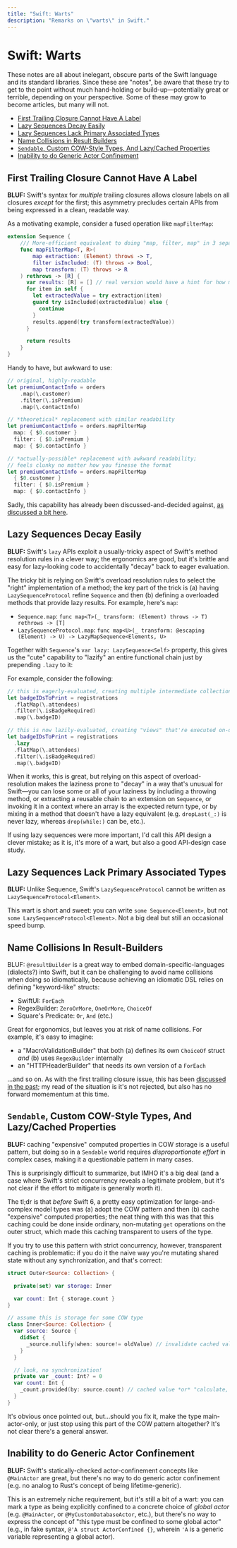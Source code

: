 ```yaml
---
title: "Swift: Warts"
description: "Remarks on \"warts\" in Swift."
---
```


# Swift: Warts

These notes are all about inelegant, obscure parts of the Swift language and its standard libraries.
Since these are "notes", be aware that these try to get to the point without much hand-holding or build-up—potentially great or terrible, depending on your perspective.
Some of these may grow to become articles, but many will not.

- [First Trailing Closure Cannot Have A Label](#first-trailing-closure-cannot-have-a-label)
- [Lazy Sequences Decay Easily](#lazy-sequences-decay-easily)
- [Lazy Sequences Lack Primary Associated Types](#lazy-sequences-lack-primary-associated-types)
- [Name Collisions in Result Builders](#name-collisions-in-result-builders)
- [`Sendable`, Custom COW-Style Types, And Lazy/Cached Properties](#sendable-custom-cow-style-types-and-lazy-cached-properties)
- [Inability to do Generic Actor Confinement](#inability-to-do-generic-actor-confinement)

## First Trailing Closure Cannot Have A Label

**BLUF:** Swift's syntax for *multiple* trailing closures allows closure labels on all closures *except* for the first; this asymmetry precludes certain APIs from being expressed in a clean, readable way.

As a motivating example, consider a fused operation like `mapFilterMap`:

```swift
extension Sequence {
    /// More-efficient equivalent to doing "map, filter, map" in 3 separate eager steps.
    func mapFilterMap<T, R>(
        map extraction: (Element) throws -> T,
        filter isIncluded: (T) throws -> Bool,
        map transform: (T) throws -> R
    ) rethrows -> [R] { 
      var results: [R] = [] // real version would have a hint for how much to reserve
      for item in self {
        let extractedValue = try extraction(item)
        guard try isIncluded(extractedValue) else {
          continue
        }
        results.append(try transform(extractedValue))
      }

      return results
    }
}
```

Handy to have, but awkward to use:

```swift
// original, highly-readable 
let premiumContactInfo = orders
    .map(\.customer)
    .filter(\.isPremium)
    .map(\.contactInfo)    

// *theoretical* replacement with similar readability
let premiumContactInfo = orders.mapFilterMap
  map: { $0.customer }
  filter: { $0.isPremium }
  map: { $0.contactInfo }

// *actually-possible* replacement with awkward readability;
// feels clunky no matter how you finesse the format
let premiumContactInfo = orders.mapFilterMap 
  { $0.customer } 
  filter: { $0.isPremium } 
  map: { $0.contactInfo }
```

Sadly, this capability has already been discussed-and-decided against, [as discussed a bit here](https://forums.swift.org/t/can-first-trailing-closure-be-named/69793/8).

## Lazy Sequences Decay Easily

**BLUF:** Swift's `lazy` APIs exploit a usually-tricky aspect of Swift's method resolution rules in a clever way; the ergonomics are good, but it's brittle and easy for lazy-looking code to accidentally "decay" back to eager evaluation.

The tricky bit is relying on Swift's overload resolution rules to select the "right" implementation of a method; the key part of the trick is (a) having `LazySequenceProtocol` refine `Sequence` and then (b) defining a overloaded methods that provide lazy results. For example, here's `map`:

- `Sequence.map`: `func map<T>(_ transform: (Element) throws -> T) rethrows -> [T]`
- `LazySequenceProtocol.map`: `func map<U>(_ transform: @escaping (Element) -> U) -> LazyMapSequence<Elements, U>`

Together with `Sequence`'s `var lazy: LazySequence<Self>` property, this gives us the "cute" capability to "lazify" an entire functional chain just by prepending `.lazy` to it:

For example, consider the following:

```swift
// this is eagerly-evaluated, creating multiple intermediate collections:
let badgeIDsToPrint = registrations
  .flatMap(\.attendees)
  .filter(\.isBadgeRequired)
  .map(\.badgeID)

// this is now lazily-evaluated, creating "views" that're executed on-demand
let badgeIDsToPrint = registrations
  .lazy
  .flatMap(\.attendees)
  .filter(\.isBadgeRequired)
  .map(\.badgeID)
```

When it works, this is great, but relying on this aspect of overload-resolution makes the laziness prone to "decay" in a way that's unusual for Swift—you can lose some or all of your laziness by including a throwing method, or extracting a reusable chain to an extension on `Sequence`, or invoking it in a context where an array is the expected return type, or by mixing in a method that doesn't have a lazy equivalent (e.g. `dropLast(_:)` is never lazy, whereas `drop(while:)` can be, etc.).

If using lazy sequences were more important, I'd call this API design a clever mistake; as it is, it's more of a wart, but also a good API-design case study.

## Lazy Sequences Lack Primary Associated Types

**BLUF:** Unlike Sequence, Swift's `LazySequenceProtocol` cannot be written as `LazySequenceProtocol<Element>`.

This wart is short and sweet: you can write `some Sequence<Element>`, but not `some LazySequenceProtocol<Element>`. Not a big deal but still an occasional speed bump.

## Name Collisions In Result-Builders

BLUF: `@resultBuilder` is a great way to embed domain-specific-languages (dialects?) into Swift, but it can be challenging to avoid name collisions when doing so idiomatically, because achieving an idiomatic DSL relies on defining "keyword-like" structs:

- SwiftUI: `ForEach`
- RegexBuilder: `ZeroOrMore`, `OneOrMore`, `ChoiceOf`
- Square's Predicate: `Or`, `And` (etc.)

Great for ergonomics, but leaves you at risk of name collisions. For example, it's easy to imagine:

- a "MacroValidationBuilder" that both (a) defines its own `ChoiceOf` struct *and* (b) uses `RegexBuilder` internally
- an "HTTPHeaderBuilder" that needs its own version of a `ForEach` 

...and so on. As with the first trailing closure issue, this has been [discussed in the past](https://forums.swift.org/t/pitch-result-builder-scoped-unqualified-lookup/62190/); my read of the situation is it's not rejected, but also has no forward momementum at this time.

## `Sendable`, Custom COW-Style Types, And Lazy/Cached Properties

**BLUF:** caching "expensive" computed properties in COW storage is a useful pattern, but doing so in a `Sendable` world requires *disproportionate effort* in complex cases, making it a questionable pattern in many cases.

This is surprisingly difficult to summarize, but IMHO it's a big deal (and a case where Swift's strict concurrency reveals a legitimate problem, but it's not clear if the effort to mitigate is generally worth it).

The tl;dr is that *before* Swift 6, a pretty easy optimization for large-and-complex model types was (a) adopt the COW pattern and then (b) cache "expensive" computed properties; the neat thing with this was that this caching could be done inside ordinary, non-mutating `get` operations on the outer struct, which made this caching transparent to users of the type.

If you try to use this pattern with strict concurrency, however, transparent caching is problematic: if you do it the naive way you're mutating shared state without any synchronization, and that's correct:

```swift
struct Outer<Source: Collection> {

  private(set) var storage: Inner

  var count: Int { storage.count }
}

// assume this is storage for some COW type
class Inner<Source: Collection> {
  var source: Source { 
    didSet {
      _source.nullify(when: source!= oldValue) // invalidate cached value if it exists and `source` changed
    }
  }

  // look, no synchronization!
  private var _count: Int? = 0
  var count: Int {
    _count.provided(by: source.count) // cached value *or* "calculate, cache, and return the value"
  }
}
```

It's obvious once pointed out, but...should you fix it, make the type main-actor-only, or just stop using this part of the COW pattern altogether? 
It's not clear there's a general answer.

## Inability to do Generic Actor Confinement

**BLUF:** Swift's statically-checked actor-confinement concepts like `@MainActor` are great, but there's no way to do generic actor confinement (e.g. no analog to Rust's concept of being lifetime-generic).

This is an extremely niche requirement, but it's still a bit of a wart: you can mark a type as being explicitly confined to a concrete choice of *global actor* (e.g. `@MainActor`, or `@MyCustomDatabaseActor`, etc.), but there's no way to express the concept of "this type must be confined to some global actor" (e.g., in fake syntax, `@'A struct ActorConfined {}`, wherein `'A` is a generic variable representing a global actor).
